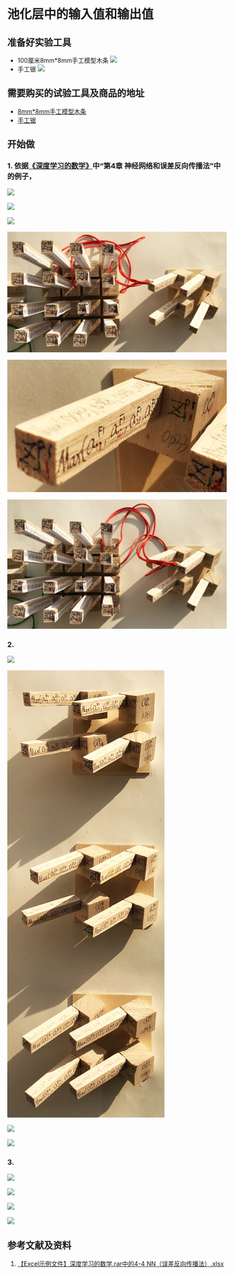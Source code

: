 ﻿# 池化层中的输入值和输出值

## 准备好实验工具

- 100厘米8mm*8mm手工模型木条
![](/images/体验卷积神经网络中的数学原理/池化层中的输入值和输出值/8mm手工模型木条.jpg)
- 手工锯
![](/images/体验卷积神经网络中的数学原理/池化层中的输入值和输出值/手工锯.jpg)

## 需要购买的试验工具及商品的地址

- [8mm*8mm手工模型木条](https://item.taobao.com/item.htm?spm=a1z09.2.0.0.7f642e8dJTGJWM&id=543446811425&_u=3c6ncud14e3)
- [手工锯](https://detail.tmall.com/item.htm?id=525869238835&spm=a1z09.2.0.0.46d82e8dlFtmf6&_u=qc6ncud3ffd)

## 开始做

### 1. 依据[《深度学习的数学》](https://www.ituring.com.cn/book/2593)中“第4章 神经网络和误差反向传播法”中的例子，

![](/images/体验卷积神经网络中的数学原理/池化层中的输入值和输出值/0a0.jpg)

![](/images/体验卷积神经网络中的数学原理/池化层中的输入值和输出值/1a00.jpg)

![](/images/体验卷积神经网络中的数学原理/池化层中的输入值和输出值/1a0.jpg)

![](/images/体验卷积神经网络中的数学原理/池化层中的输入值和输出值/1a1.jpg)

![](/images/体验卷积神经网络中的数学原理/池化层中的输入值和输出值/1a2.jpg)

![](/images/体验卷积神经网络中的数学原理/池化层中的输入值和输出值/1a3.jpg)

### 2.

![](/images/体验卷积神经网络中的数学原理/池化层中的输入值和输出值/2a0.jpg)

![](/images/体验卷积神经网络中的数学原理/池化层中的输入值和输出值/2a1.jpg)

![](/images/体验卷积神经网络中的数学原理/池化层中的输入值和输出值/2a2.jpg)

![](/images/体验卷积神经网络中的数学原理/池化层中的输入值和输出值/2a3.jpg)

### 3.

![](/images/体验卷积神经网络中的数学原理/池化层中的输入值和输出值/3a0.jpg)

![](/images/体验卷积神经网络中的数学原理/池化层中的输入值和输出值/3a1.jpg)

![](/images/体验卷积神经网络中的数学原理/池化层中的输入值和输出值/3a2.jpg)

![](/images/体验卷积神经网络中的数学原理/池化层中的输入值和输出值/3a3.jpg)


## 参考文献及资料

1. [【Excel示例文件】深度学习的数学.rar中的4-4 NN（误差反向传播法）.xlsx](http://www.ituring.com.cn/book/2593)